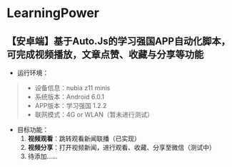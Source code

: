 <!--
 * @Description: 学习强国自动化脚本说明文档
 * @version: 0.0.1
 * @Author: Veagau
 * @LastEditors: Veagau
 * @Date: 2019-03-29 17:36:49
 * @LastEditTime: 2019-03-29 19:10:23
 -->
# LearningPower
【安卓端】基于**Auto.Js**的**学习强国APP**自动化脚本，可完成视频播放，文章点赞、收藏与分享等功能
---
- 运行环境：
> - 设备信息：nubia z11 minis
> - 系统版本：Android 6.0.1
> - APP版本：学习强国 1.2.2
> - 联网模式：4G or WLAN（暂未进行测试）

- 目标功能：
    1. **视频观看**：跳转观看新闻联播（已实现）
    2. **视频分享**：打开视频新闻，进行观看、收藏、分享至微信（测试中）
    3. 待添加……